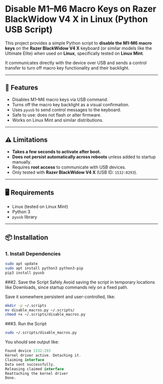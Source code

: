 # Disable M1–M6 Macro Keys on Razer BlackWidow V4 X in Linux (Python USB Script)

This project provides a simple Python script to **disable the M1–M6 macro keys** on the **Razer BlackWidow V4 X** keyboard (or similar models like the Ultimate Elite) when used on **Linux**, specifically tested on **Linux Mint**.

It communicates directly with the device over USB and sends a control transfer to turn off macro key functionality and their backlight.

---

## 🔧 Features

- Disables M1–M6 macro keys via USB command.
- Turns off the macro key backlight as a visual confirmation.
- Uses `pyusb` to send control messages to the keyboard.
- Safe to use: does not flash or alter firmware.
- Works on Linux Mint and similar distributions.

---

## ⚠️ Limitations

- **Takes a few seconds to activate after boot.**
- **Does not persist automatically across reboots** unless added to startup manually.
- Requires **root access** to communicate with USB devices.
- Only tested with **Razer BlackWidow V4 X** (USB ID: `1532:0293`).

---

## 🖥 Requirements

- Linux (tested on Linux Mint)
- Python 3
- `pyusb` library

---

## 📦 Installation

### 1. Install Dependencies

```bash
sudo apt update
sudo apt install python3 python3-pip
pip3 install pyusb
```

###2. Save the Script Safely
Avoid saving the script in temporary locations like Downloads, since startup commands rely on a fixed path.

Save it somewhere persistent and user-controlled, like:
```bash
mkdir -p ~/.scripts
mv disable_macros.py ~/.scripts/
chmod +x ~/.scripts/disable_macros.py
```

###3. Run the Script 
```bash
sudo ~/.scripts/disable_macros.py
```

You should see output like:
```kotlin
Found device 1532:293
Kernel driver active. Detaching it.
Claiming interface
Data sent successfully.
Releasing claimed interface
Reattaching the kernel driver
Done.
```

